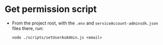 # Get permission script 

-  From the project root, with the `.env` and `serviceAccount-adminsdk.json` files there, run:  
  
    `node ./scripts/setUserAsAdmin.js <email>`
